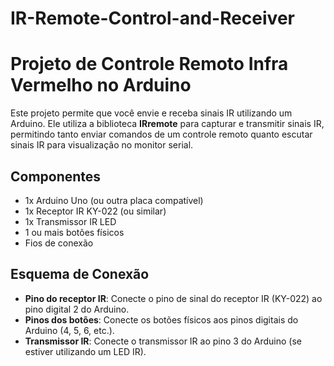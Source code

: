 # IR-Remote-Control-and-Receiver

# Projeto de Controle Remoto Infra Vermelho no Arduino

Este projeto permite que você envie e receba sinais IR utilizando um Arduino. 
Ele utiliza a biblioteca **IRremote** para capturar e transmitir sinais IR, 
permitindo tanto enviar comandos de um controle remoto quanto escutar sinais IR para visualização no monitor serial.

## Componentes

- 1x Arduino Uno (ou outra placa compatível)
- 1x Receptor IR KY-022 (ou similar)
- 1x Transmissor IR LED
- 1 ou mais botões físicos
- Fios de conexão

## Esquema de Conexão

- **Pino do receptor IR**: Conecte o pino de sinal do receptor IR (KY-022) ao pino digital 2 do Arduino.
- **Pinos dos botões**: Conecte os botões físicos aos pinos digitais do Arduino (4, 5, 6, etc.).
- **Transmissor IR**: Conecte o transmissor IR ao pino 3 do Arduino (se estiver utilizando um LED IR).
